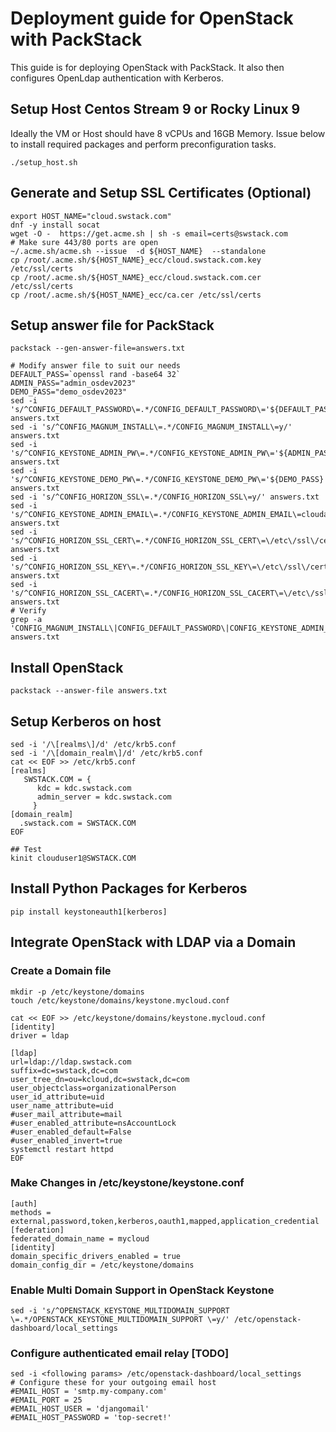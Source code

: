 # Deployment guide for OpenStack with PackStack
This guide is for deploying OpenStack with PackStack. It also then configures OpenLdap authentication with Kerberos. 

## Setup Host Centos Stream 9 or Rocky Linux 9

Ideally the VM or Host should have 8 vCPUs and 16GB Memory.
Issue below to install required packages and perform preconfiguration tasks.

```
./setup_host.sh
```

## Generate and Setup SSL Certificates (Optional)

```
export HOST_NAME="cloud.swstack.com"
dnf -y install socat
wget -O -  https://get.acme.sh | sh -s email=certs@swstack.com
# Make sure 443/80 ports are open
~/.acme.sh/acme.sh --issue  -d ${HOST_NAME}  --standalone
cp /root/.acme.sh/${HOST_NAME}_ecc/cloud.swstack.com.key /etc/ssl/certs
cp /root/.acme.sh/${HOST_NAME}_ecc/cloud.swstack.com.cer /etc/ssl/certs
cp /root/.acme.sh/${HOST_NAME}_ecc/ca.cer /etc/ssl/certs
```

## Setup answer file for PackStack
```
packstack --gen-answer-file=answers.txt

# Modify answer file to suit our needs
DEFAULT_PASS=`openssl rand -base64 32`
ADMIN_PASS="admin_osdev2023"
DEMO_PASS="demo_osdev2023"
sed -i 's/^CONFIG_DEFAULT_PASSWORD\=.*/CONFIG_DEFAULT_PASSWORD\='${DEFAULT_PASS}'/' answers.txt
sed -i 's/^CONFIG_MAGNUM_INSTALL\=.*/CONFIG_MAGNUM_INSTALL\=y/' answers.txt
sed -i 's/^CONFIG_KEYSTONE_ADMIN_PW\=.*/CONFIG_KEYSTONE_ADMIN_PW\='${ADMIN_PASS}'/' answers.txt
sed -i 's/^CONFIG_KEYSTONE_DEMO_PW\=.*/CONFIG_KEYSTONE_DEMO_PW\='${DEMO_PASS}'/' answers.txt
sed -i 's/^CONFIG_HORIZON_SSL\=.*/CONFIG_HORIZON_SSL\=y/' answers.txt
sed -i 's/^CONFIG_KEYSTONE_ADMIN_EMAIL\=.*/CONFIG_KEYSTONE_ADMIN_EMAIL\=cloudadmin@swstack.com/' answers.txt
sed -i 's/^CONFIG_HORIZON_SSL_CERT\=.*/CONFIG_HORIZON_SSL_CERT\=\/etc\/ssl\/certs\/cloud\.swstack\.com\.key/' answers.txt
sed -i 's/^CONFIG_HORIZON_SSL_KEY\=.*/CONFIG_HORIZON_SSL_KEY\=\/etc\/ssl\/certs\/cloud\.swstack\.com\.key/' answers.txt
sed -i 's/^CONFIG_HORIZON_SSL_CACERT\=.*/CONFIG_HORIZON_SSL_CACERT\=\/etc\/ssl\/certs\/ca\.cer/' answers.txt
# Verify
grep -a 'CONFIG_MAGNUM_INSTALL\|CONFIG_DEFAULT_PASSWORD\|CONFIG_KEYSTONE_ADMIN_PW\|CONFIG_KEYSTONE_DEMO_PW\|CONFIG_HORIZON_SSL\|CONFIG_KEYSTONE_ADMIN_EMAIL\|CONFIG_HORIZON_SSL_CERT\|CONFIG_HORIZON_SSL_KEY\|CONFIG_HORIZON_SSL_CACERT' answers.txt
```

## Install OpenStack
```
packstack --answer-file answers.txt
```
## Setup Kerberos on host
```
sed -i '/\[realms\]/d' /etc/krb5.conf
sed -i '/\[domain_realm\]/d' /etc/krb5.conf
cat << EOF >> /etc/krb5.conf
[realms]
   SWSTACK.COM = {
      kdc = kdc.swstack.com
      admin_server = kdc.swstack.com
     }
[domain_realm]
  .swstack.com = SWSTACK.COM
EOF

## Test
kinit clouduser1@SWSTACK.COM
```
## Install Python Packages for Kerberos
```
pip install keystoneauth1[kerberos]
```
## Integrate OpenStack with LDAP via a Domain
### Create a Domain file
```
mkdir -p /etc/keystone/domains
touch /etc/keystone/domains/keystone.mycloud.conf

cat << EOF >> /etc/keystone/domains/keystone.mycloud.conf
[identity]
driver = ldap

[ldap]
url=ldap://ldap.swstack.com
suffix=dc=swstack,dc=com
user_tree_dn=ou=kcloud,dc=swstack,dc=com
user_objectclass=organizationalPerson
user_id_attribute=uid
user_name_attribute=uid
#user_mail_attribute=mail
#user_enabled_attribute=nsAccountLock
#user_enabled_default=False
#user_enabled_invert=true
systemctl restart httpd
EOF
```
### Make Changes in /etc/keystone/keystone.conf
```
[auth]
methods = external,password,token,kerberos,oauth1,mapped,application_credential
[federation]
federated_domain_name = mycloud
[identity]
domain_specific_drivers_enabled = true
domain_config_dir = /etc/keystone/domains
```
### Enable Multi Domain Support in OpenStack Keystone
```
sed -i 's/^OPENSTACK_KEYSTONE_MULTIDOMAIN_SUPPORT \=.*/OPENSTACK_KEYSTONE_MULTIDOMAIN_SUPPORT \=y/' /etc/openstack-dashboard/local_settings
```
### Configure authenticated email relay [TODO]
```
sed -i <following params> /etc/openstack-dashboard/local_settings
# Configure these for your outgoing email host
#EMAIL_HOST = 'smtp.my-company.com'
#EMAIL_PORT = 25
#EMAIL_HOST_USER = 'djangomail'
#EMAIL_HOST_PASSWORD = 'top-secret!'
```

### 
